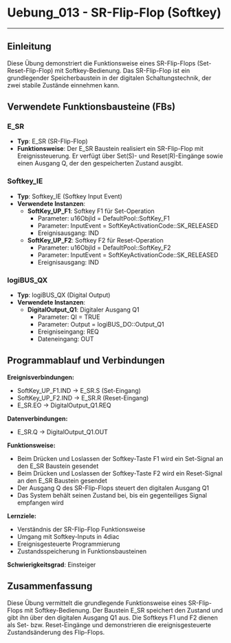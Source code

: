# Uebung_013 - SR-Flip-Flop (Softkey)

* * * * * * * * * *

## Einleitung
Diese Übung demonstriert die Funktionsweise eines SR-Flip-Flops (Set-Reset-Flip-Flop) mit Softkey-Bedienung. Das SR-Flip-Flop ist ein grundlegender Speicherbaustein in der digitalen Schaltungstechnik, der zwei stabile Zustände einnehmen kann.

## Verwendete Funktionsbausteine (FBs)

### E_SR
- **Typ**: E_SR (SR-Flip-Flop)
- **Funktionsweise**: Der E_SR Baustein realisiert ein SR-Flip-Flop mit Ereignissteuerung. Er verfügt über Set(S)- und Reset(R)-Eingänge sowie einen Ausgang Q, der den gespeicherten Zustand ausgibt.

### Softkey_IE
- **Typ**: Softkey_IE (Softkey Input Event)
- **Verwendete Instanzen**:
  - **SoftKey_UP_F1**: Softkey F1 für Set-Operation
    - Parameter: u16ObjId = DefaultPool::SoftKey_F1
    - Parameter: InputEvent = SoftKeyActivationCode::SK_RELEASED
    - Ereignisausgang: IND
  - **SoftKey_UP_F2**: Softkey F2 für Reset-Operation
    - Parameter: u16ObjId = DefaultPool::SoftKey_F2
    - Parameter: InputEvent = SoftKeyActivationCode::SK_RELEASED
    - Ereignisausgang: IND

### logiBUS_QX
- **Typ**: logiBUS_QX (Digital Output)
- **Verwendete Instanzen**:
  - **DigitalOutput_Q1**: Digitaler Ausgang Q1
    - Parameter: QI = TRUE
    - Parameter: Output = logiBUS_DO::Output_Q1
    - Ereigniseingang: REQ
    - Dateneingang: OUT

## Programmablauf und Verbindungen

**Ereignisverbindungen:**
- SoftKey_UP_F1.IND → E_SR.S (Set-Eingang)
- SoftKey_UP_F2.IND → E_SR.R (Reset-Eingang)
- E_SR.EO → DigitalOutput_Q1.REQ

**Datenverbindungen:**
- E_SR.Q → DigitalOutput_Q1.OUT

**Funktionsweise:**
- Beim Drücken und Loslassen der Softkey-Taste F1 wird ein Set-Signal an den E_SR Baustein gesendet
- Beim Drücken und Loslassen der Softkey-Taste F2 wird ein Reset-Signal an den E_SR Baustein gesendet
- Der Ausgang Q des SR-Flip-Flops steuert den digitalen Ausgang Q1
- Das System behält seinen Zustand bei, bis ein gegenteiliges Signal empfangen wird

**Lernziele:**
- Verständnis der SR-Flip-Flop Funktionsweise
- Umgang mit Softkey-Inputs in 4diac
- Ereignisgesteuerte Programmierung
- Zustandsspeicherung in Funktionsbausteinen

**Schwierigkeitsgrad**: Einsteiger

## Zusammenfassung
Diese Übung vermittelt die grundlegende Funktionsweise eines SR-Flip-Flops mit Softkey-Bedienung. Der Baustein E_SR speichert den Zustand und gibt ihn über den digitalen Ausgang Q1 aus. Die Softkeys F1 und F2 dienen als Set- bzw. Reset-Eingänge und demonstrieren die ereignisgesteuerte Zustandsänderung des Flip-Flops.